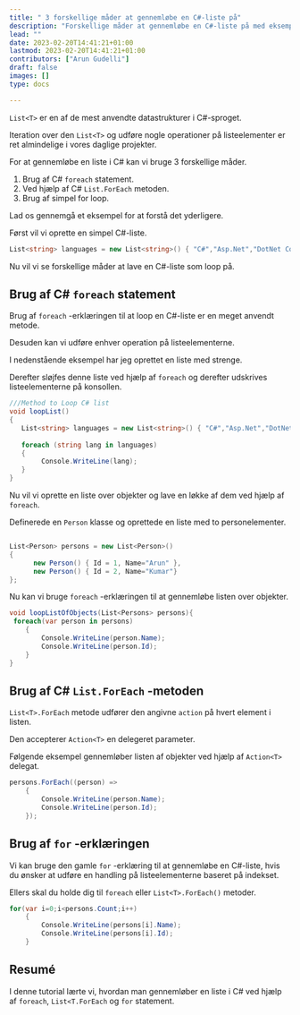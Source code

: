 ```yaml
---
title: " 3 forskellige måder at gennemløbe en C#-liste på"
description: "Forskellige måder at gennemløbe en C#-liste på med eksempler"
lead: ""
date: 2023-02-20T14:41:21+01:00
lastmod: 2023-02-20T14:41:21+01:00
contributors: ["Arun Gudelli"]
draft: false
images: []
type: docs

---
```


`List<T>` er en af de mest anvendte datastrukturer i C#-sproget. 

Iteration over den `List<T>` og udføre nogle operationer på listeelementer er ret almindelige i vores daglige projekter.

For at gennemløbe en liste i C# kan vi bruge 3 forskellige måder.

1. Brug af C# `foreach` statement.
2. Ved hjælp af C# `List.ForEach` metoden.
3. Brug af simpel for loop.

Lad os gennemgå et eksempel for at forstå det yderligere. 

Først vil vi oprette en simpel C#-liste.

```csharp
List<string> languages = new List<string>() { "C#","Asp.Net","DotNet Core"};

```

Nu vil vi se forskellige måder at lave en C#-liste som loop på.

## Brug af C# `foreach` statement

Brug af `foreach` -erklæringen til at loop en C#-liste er en meget anvendt metode.

Desuden kan vi udføre enhver operation på listeelementerne.

I nedenstående eksempel har jeg oprettet en liste med strenge.

Derefter sløjfes denne liste ved hjælp af `foreach` og derefter udskrives listeelementerne på konsollen.

```csharp
///Method to Loop C# list
void loopList()
{
   List<string> languages = new List<string>() { "C#","Asp.Net","DotNet Core"};
   
   foreach (string lang in languages)
   {
        Console.WriteLine(lang);
   }
}
```

Nu vil vi oprette en liste over objekter og lave en løkke af dem ved hjælp af `foreach`.

Definerede en `Person` klasse og oprettede en liste med to personelementer.

```csharp

List<Person> persons = new List<Person>() 
{ 
      new Person() { Id = 1, Name="Arun" },
      new Person() { Id = 2, Name="Kumar"} 
};
```

Nu kan vi bruge `foreach` -erklæringen til at gennemløbe listen over objekter.

```csharp
void loopListOfObjects(List<Persons> persons){
 foreach(var person in persons)
    {
        Console.WriteLine(person.Name);            
        Console.WriteLine(person.Id);
    }
}
```

## Brug af C# `List.ForEach` -metoden

`List<T>.ForEach` metode udfører den angivne `action` på hvert element i listen.

Den accepterer `Action<T>` en delegeret parameter. 

Følgende eksempel gennemløber listen af objekter ved hjælp af `Action<T>` delegat.

```csharp
persons.ForEach((person) =>
    {
        Console.WriteLine(person.Name);
        Console.WriteLine(person.Id);
    });
```

## Brug af `for` -erklæringen

Vi kan bruge den gamle `for` -erklæring til at gennemløbe en C#-liste, hvis du ønsker at udføre en handling på listeelementerne baseret på indekset. 

Ellers skal du holde dig til `foreach` eller `List<T>.ForEach()` metoder.

```csharp
for(var i=0;i<persons.Count;i++)
    {
        Console.WriteLine(persons[i].Name);
        Console.WriteLine(persons[i].Id);
    }
```

## Resumé

I denne tutorial lærte vi, hvordan man gennemløber en liste i C# ved hjælp af `foreach`, `List<T.ForEach` og `for` statement.










